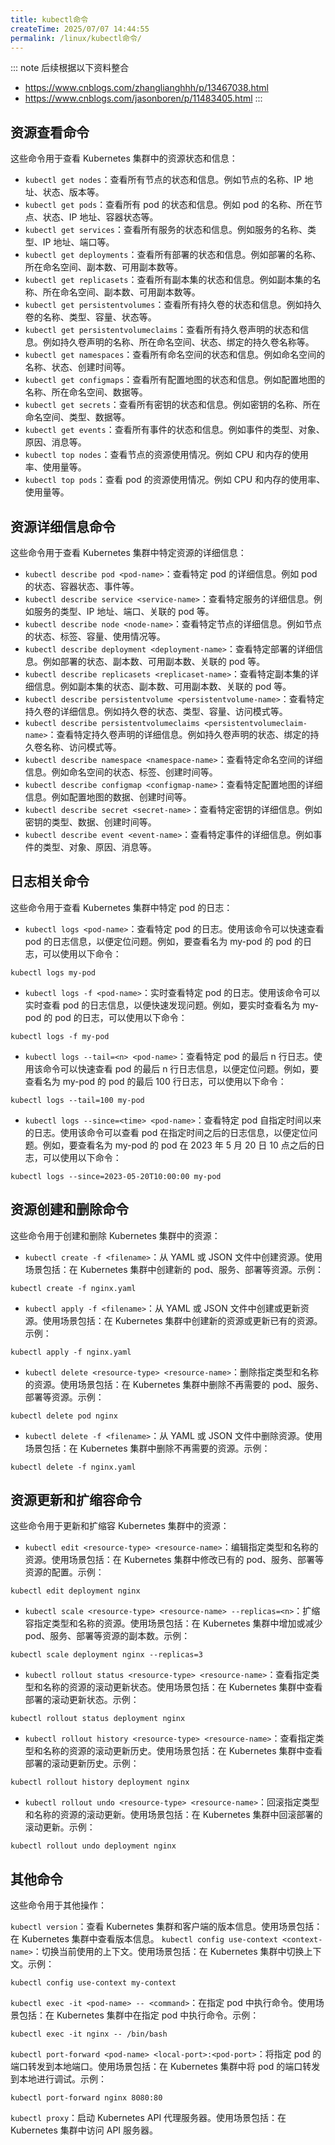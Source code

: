 ```yaml
---
title: kubectl命令
createTime: 2025/07/07 14:44:55
permalink: /linux/kubectl命令/
---
```


::: note 后续根据以下资料整合
- https://www.cnblogs.com/zhanglianghhh/p/13467038.html
- https://www.cnblogs.com/jasonboren/p/11483405.html
:::


## 资源查看命令
这些命令用于查看 Kubernetes 集群中的资源状态和信息：

- `kubectl get nodes`：查看所有节点的状态和信息。例如节点的名称、IP 地址、状态、版本等。
- `kubectl get pods`：查看所有 pod 的状态和信息。例如 pod 的名称、所在节点、状态、IP 地址、容器状态等。
- `kubectl get services`：查看所有服务的状态和信息。例如服务的名称、类型、IP 地址、端口等。
- `kubectl get deployments`：查看所有部署的状态和信息。例如部署的名称、所在命名空间、副本数、可用副本数等。
- `kubectl get replicasets`：查看所有副本集的状态和信息。例如副本集的名称、所在命名空间、副本数、可用副本数等。
- `kubectl get persistentvolumes`：查看所有持久卷的状态和信息。例如持久卷的名称、类型、容量、状态等。
- `kubectl get persistentvolumeclaims`：查看所有持久卷声明的状态和信息。例如持久卷声明的名称、所在命名空间、状态、绑定的持久卷名称等。
- `kubectl get namespaces`：查看所有命名空间的状态和信息。例如命名空间的名称、状态、创建时间等。
- `kubectl get configmaps`：查看所有配置地图的状态和信息。例如配置地图的名称、所在命名空间、数据等。
- `kubectl get secrets`：查看所有密钥的状态和信息。例如密钥的名称、所在命名空间、类型、数据等。
- `kubectl get events`：查看所有事件的状态和信息。例如事件的类型、对象、原因、消息等。
- `kubectl top nodes`：查看节点的资源使用情况。例如 CPU 和内存的使用率、使用量等。
- `kubectl top pods`：查看 pod 的资源使用情况。例如 CPU 和内存的使用率、使用量等。

## 资源详细信息命令

这些命令用于查看 Kubernetes 集群中特定资源的详细信息：

- `kubectl describe pod <pod-name>`：查看特定 pod 的详细信息。例如 pod 的状态、容器状态、事件等。
- `kubectl describe service <service-name>`：查看特定服务的详细信息。例如服务的类型、IP 地址、端口、关联的 pod 等。
- `kubectl describe node <node-name>`：查看特定节点的详细信息。例如节点的状态、标签、容量、使用情况等。
- `kubectl describe deployment <deployment-name>`：查看特定部署的详细信息。例如部署的状态、副本数、可用副本数、关联的 pod 等。
- `kubectl describe replicasets <replicaset-name>`：查看特定副本集的详细信息。例如副本集的状态、副本数、可用副本数、关联的 pod 等。
- `kubectl describe persistentvolume <persistentvolume-name>`：查看特定持久卷的详细信息。例如持久卷的状态、类型、容量、访问模式等。
- `kubectl describe persistentvolumeclaims <persistentvolumeclaim-name>`：查看特定持久卷声明的详细信息。例如持久卷声明的状态、绑定的持久卷名称、访问模式等。
- `kubectl describe namespace <namespace-name>`：查看特定命名空间的详细信息。例如命名空间的状态、标签、创建时间等。
- `kubectl describe configmap <configmap-name>`：查看特定配置地图的详细信息。例如配置地图的数据、创建时间等。
- `kubectl describe secret <secret-name>`：查看特定密钥的详细信息。例如密钥的类型、数据、创建时间等。
- `kubectl describe event <event-name>`：查看特定事件的详细信息。例如事件的类型、对象、原因、消息等。

## 日志相关命令

这些命令用于查看 Kubernetes 集群中特定 pod 的日志：

- `kubectl logs <pod-name>`：查看特定 pod 的日志。使用该命令可以快速查看 pod 的日志信息，以便定位问题。例如，要查看名为 my-pod 的 pod 的日志，可以使用以下命令：
```shell
kubectl logs my-pod
```
- `kubectl logs -f <pod-name>`：实时查看特定 pod 的日志。使用该命令可以实时查看 pod 的日志信息，以便快速发现问题。例如，要实时查看名为 my-pod 的 pod 的日志，可以使用以下命令：
```shell
kubectl logs -f my-pod
```
- `kubectl logs --tail=<n> <pod-name>`：查看特定 pod 的最后 n 行日志。使用该命令可以快速查看 pod 的最后 n 行日志信息，以便定位问题。例如，要查看名为 my-pod 的 pod 的最后 100 行日志，可以使用以下命令：
```shell
kubectl logs --tail=100 my-pod
```
- `kubectl logs --since=<time> <pod-name>`：查看特定 pod 自指定时间以来的日志。使用该命令可以查看 pod 在指定时间之后的日志信息，以便定位问题。例如，要查看名为 my-pod 的 pod 在 2023 年 5 月 20 日 10 点之后的日志，可以使用以下命令：
```shell
kubectl logs --since=2023-05-20T10:00:00 my-pod
```

## 资源创建和删除命令

这些命令用于创建和删除 Kubernetes 集群中的资源：

- `kubectl create -f <filename>`：从 YAML 或 JSON 文件中创建资源。使用场景包括：在 Kubernetes 集群中创建新的 pod、服务、部署等资源。示例：
```shell
kubectl create -f nginx.yaml
```
- `kubectl apply -f <filename>`：从 YAML 或 JSON 文件中创建或更新资源。使用场景包括：在 Kubernetes 集群中创建新的资源或更新已有的资源。示例：
```shell
kubectl apply -f nginx.yaml
```
- `kubectl delete <resource-type> <resource-name>`：删除指定类型和名称的资源。使用场景包括：在 Kubernetes 集群中删除不再需要的 pod、服务、部署等资源。示例：
```shell
kubectl delete pod nginx
```
- `kubectl delete -f <filename>`：从 YAML 或 JSON 文件中删除资源。使用场景包括：在 Kubernetes 集群中删除不再需要的资源。示例：
```shell
kubectl delete -f nginx.yaml
```

## 资源更新和扩缩容命令

这些命令用于更新和扩缩容 Kubernetes 集群中的资源：

- `kubectl edit <resource-type> <resource-name>`：编辑指定类型和名称的资源。使用场景包括：在 Kubernetes 集群中修改已有的 pod、服务、部署等资源的配置。示例：
```shell
kubectl edit deployment nginx
```
- `kubectl scale <resource-type> <resource-name> --replicas=<n>`：扩缩容指定类型和名称的资源。使用场景包括：在 Kubernetes 集群中增加或减少 pod、服务、部署等资源的副本数。示例：
```shell
kubectl scale deployment nginx --replicas=3
```
- `kubectl rollout status <resource-type> <resource-name>`：查看指定类型和名称的资源的滚动更新状态。使用场景包括：在 Kubernetes 集群中查看部署的滚动更新状态。示例：
```shell
kubectl rollout status deployment nginx
```
- `kubectl rollout history <resource-type> <resource-name>`：查看指定类型和名称的资源的滚动更新历史。使用场景包括：在 Kubernetes 集群中查看部署的滚动更新历史。示例：
```shell
kubectl rollout history deployment nginx
```
- `kubectl rollout undo <resource-type> <resource-name>`：回滚指定类型和名称的资源的滚动更新。使用场景包括：在 Kubernetes 集群中回滚部署的滚动更新。示例：
```shell
kubectl rollout undo deployment nginx
```

## 其他命令

这些命令用于其他操作：

`kubectl version`：查看 Kubernetes 集群和客户端的版本信息。使用场景包括：在 Kubernetes 集群中查看版本信息。
`kubectl config use-context <context-name>`：切换当前使用的上下文。使用场景包括：在 Kubernetes 集群中切换上下文。示例：
```shell
kubectl config use-context my-context
```
`kubectl exec -it <pod-name> -- <command>`：在指定 pod 中执行命令。使用场景包括：在 Kubernetes 集群中在指定 pod 中执行命令。示例：
```shell
kubectl exec -it nginx -- /bin/bash
```
`kubectl port-forward <pod-name> <local-port>:<pod-port>`：将指定 pod 的端口转发到本地端口。使用场景包括：在 Kubernetes 集群中将 pod 的端口转发到本地进行调试。示例：
```shell
kubectl port-forward nginx 8080:80
```
`kubectl proxy`：启动 Kubernetes API 代理服务器。使用场景包括：在 Kubernetes 集群中访问 API 服务器。